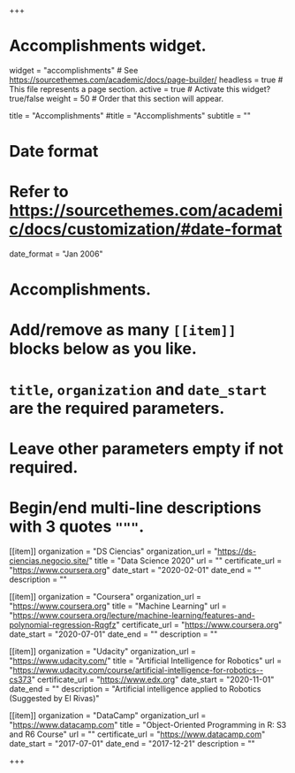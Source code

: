 +++
# Accomplishments widget.
widget = "accomplishments"  # See https://sourcethemes.com/academic/docs/page-builder/
headless = true  # This file represents a page section.
active = true  # Activate this widget? true/false
weight = 50  # Order that this section will appear.

 title = "Accomplish&shy;ments"
#title = "Accomplishments"
subtitle = ""

# Date format
#   Refer to https://sourcethemes.com/academic/docs/customization/#date-format
date_format = "Jan 2006"

# Accomplishments.
#   Add/remove as many `[[item]]` blocks below as you like.
#   `title`, `organization` and `date_start` are the required parameters.
#   Leave other parameters empty if not required.
#   Begin/end multi-line descriptions with 3 quotes `"""`.

[[item]]
  organization = "DS Ciencias"
  organization_url = "https://ds-ciencias.negocio.site/"
  title = "Data Science 2020"
  url = ""
  certificate_url = "https://www.coursera.org"
  date_start = "2020-02-01"
  date_end = ""
  description = ""

[[item]]
  organization = "Coursera"
  organization_url = "https://www.coursera.org"
  title = "Machine Learning"
  url = "https://www.coursera.org/lecture/machine-learning/features-and-polynomial-regression-Rqgfz"
  certificate_url = "https://www.coursera.org"
  date_start = "2020-07-01"
  date_end = ""
  description = ""

[[item]]
  organization = "Udacity"
  organization_url = "https://www.udacity.com/"
  title = "Artificial Intelligence for Robotics"
  url = "https://www.udacity.com/course/artificial-intelligence-for-robotics--cs373"
  certificate_url = "https://www.edx.org"
  date_start = "2020-11-01"
  date_end = ""
  description = "Artificial intelligence applied to Robotics (Suggested by El Rivas)"
  
[[item]]
  organization = "DataCamp"
  organization_url = "https://www.datacamp.com"
  title = "Object-Oriented Programming in R: S3 and R6 Course"
  url = ""
  certificate_url = "https://www.datacamp.com"
  date_start = "2017-07-01"
  date_end = "2017-12-21"
  description = ""

+++
